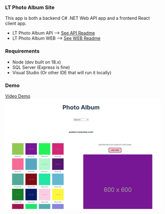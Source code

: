### LT Photo Album Site

This app is both a backend C# .NET Web API app and a frontend React client app.

- LT Photo Album API --> [See API Readme](SERVER/README.md)
- LT Photo Album WEB --> [See WEB Readme](WEB/README.md)

### Requirements
- Node (dev built on 18.x)
- SQL Server (Express is fine)
- Visual Studio (Or other IDE that will run it locally)

### Demo
[Video Demo](https://youtu.be/Y8cCpm-t2JM)
[![LTPA Demo](Demo.PNG)](https://youtu.be/Y8cCpm-t2JM)
